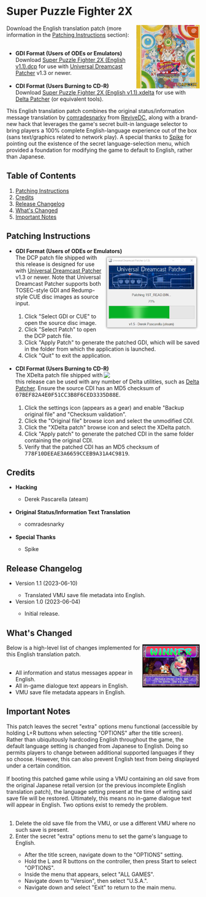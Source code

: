 <h1>Super Puzzle Fighter 2X</h1>
<img width="165" height="165" align="right" src="https://github.com/DerekPascarella/SuperPuzzleFighter2X-EnglishPatchDreamcast/blob/main/cover.jpg?raw=true">Download the English translation patch (more information in the <a href="#patching-instructions">Patching Instructions</a> section):
<br><br>
<ul>
 <li><b>GDI Format (Users of ODEs or Emulators)</b><br>Download <a href="https://github.com/DerekPascarella/SuperPuzzleFighter2X-EnglishPatchDreamcast/releases/download/1.1/Super.Puzzle.Fighter.2X.English.-.v1.1.dcp">Super Puzzle Fighter 2X (English v1.1).dcp</a> for use with <a href="https://github.com/DerekPascarella/UniversalDreamcastPatcher">Universal Dreamcast Patcher</a> v1.3 or newer.</li>
 <br>
 <li><b>CDI Format (Users Burning to CD-R)</b><br>Download <a href="https://github.com/DerekPascarella/SuperPuzzleFighter2X-EnglishPatchDreamcast/releases/download/1.1/Super.Puzzle.Fighter.2X.English.-.v1.1.xdelta">Super Puzzle Fighter 2X (English v1.1).xdelta</a> for use with <a href="https://www.romhacking.net/utilities/704/">Delta Patcher</a> (or equivalent tools).</li>
</ul>
This English translation patch combines the original status/information message translation by <a href="https://www.romhacking.net/community/8124/">comradesnarky</a> from <a href="http://rdcproject.blogspot.com/">ReviveDC</a>, along with a brand-new hack that leverages the game's secret built-in language selector to bring players a 100% complete English-language experience out of the box (sans text/graphics related to network play).  A special thanks to <a href="https://cdromance.com/">Spike</a> for pointing out the existence of the secret language-selection menu, which provided a foundation for modifying the game to default to English, rather than Japanese.

<h2>Table of Contents</h2>

1. [Patching Instructions](#patching-instructions)
2. [Credits](#credits)
3. [Release Changelog](#release-changelog)
4. [What's Changed](#whats-changed)
5. [Important Notes](#important-notes)

<h2>Patching Instructions</h2>
<ul>
 <li><b>GDI Format (Users of ODEs or Emulators)</b><br><img align="right" width="250" src="https://github.com/DerekPascarella/UniversalDreamcastPatcher/blob/main/screenshots/screenshot.png?raw=true">The DCP patch file shipped with this release is designed for use with <a href="https://github.com/DerekPascarella/UniversalDreamcastPatcher">Universal Dreamcast Patcher</a> v1.3 or newer.  Note that Universal Dreamcast Patcher supports both TOSEC-style GDI and Redump-style CUE disc images as source input.<br><br><ol type="1"><li>Click "Select GDI or CUE" to open the source disc image.</li><li>Click "Select Patch" to open the DCP patch file.</li><li>Click "Apply Patch" to generate the patched GDI, which will be saved in the folder from which the application is launched.</li><li>Click "Quit" to exit the application.</li></ol></li>
 <br>
 <li><b>CDI Format (Users Burning to CD-R)</b><br><img align="right" width="250" src="https://i.imgur.com/r4b04e7.png">The XDelta patch file shipped with this release can be used with any number of Delta utilities, such as <a href="https://www.romhacking.net/utilities/704/">Delta Patcher</a>. Ensure the source CDI has an MD5 checksum of <tt>07BEF82A4E0F51CC3B8F6CED3335D88E</tt>.<br><br><ol type="1"><li>Click the settings icon (appears as a gear) and enable "Backup original file" and "Checksum validation".</li><li>Click the "Original file" browse icon and select the unmodified CDI.</li><li>Click the "XDelta patch" browse icon and select the XDelta patch.</li><li>Click "Apply patch" to generate the patched CDI in the same folder containing the original CDI.</li><li>Verify that the patched CDI has an MD5 checksum of <tt>778F10DEEAE3A6659CCEB9A31A4C9819</tt>.</ol></li>
</ul>

<h2>Credits</h2>
<ul>
 <li><b>Hacking</b></li>
  <ul>
   <li>Derek Pascarella (ateam)</li>
  </ul>
 <br>
 <li><b>Original Status/Information Text Translation</b></li>
  <ul>
   <li>comradesnarky</li>
  </ul>
 <br>
 <li><b>Special Thanks</b></li>
  <ul>
   <li>Spike</li>
  </ul>
</ul>

<h2>Release Changelog</h2>
<ul>
 <li>Version 1.1 (2023-06-10)</li>
 <ul>
  <li>Translated VMU save file metadata into English.</li>
 </ul>
 <li>Version 1.0 (2023-06-04)</li>
 <ul>
  <li>Initial release.</li>
 </ul>
</ul>

<h2>What's Changed</h2>
<img align="right" width="149" height="112" src="https://github.com/DerekPascarella/SuperPuzzleFighter2X-EnglishPatchDreamcast/blob/main/screenshot.png?raw=true">Below is a high-level list of changes implemented for this English translation patch.
<br><br>
<ul>
 <li>All information and status messages appear in English.</li>
 <li>All in-game dialogue text appears in English.</li>
 <li>VMU save file metadata appears in English.</li>
</ul>

<h2>Important Notes</h2>
This patch leaves the secret "extra" options menu functional (accessible by holding L+R buttons when selecting "OPTIONS" after the title screen).  Rather than ubiquitously hardcoding English throughout the game, the default language setting is changed from Japanese to English.  Doing so permits players to change between additional supported languages if they so choose.  However, this can also prevent English text from being displayed under a certain condition.
<br><br>
If booting this patched game while using a VMU containing an old save from the original Japanese retail version (or the previous incomplete English translation patch), the language setting present at the time of writing said save file will be restored.  Ultimately, this means no in-game dialogue text will appear in English.  Two options exist to remedy the problem.
<br><br>
<ol>
 <li>Delete the old save file from the VMU, or use a different VMU where no such save is present.</li>
 <li>Enter the secret "extra" options menu to set the game's language to English.</li>
  <ul>
   <li>After the title screen, navigate down to the "OPTIONS" setting.</li>
   <li>Hold the L and R buttons on the controller, then press Start to select "OPTIONS".</li>
   <li>Inside the menu that appears, select "ALL GAMES".</li>
   <li>Navigate down to "Version", then select "U.S.A.".</li>
   <li>Navigate down and select "Exit" to return to the main menu.</li>
 </ul>
</ol>
